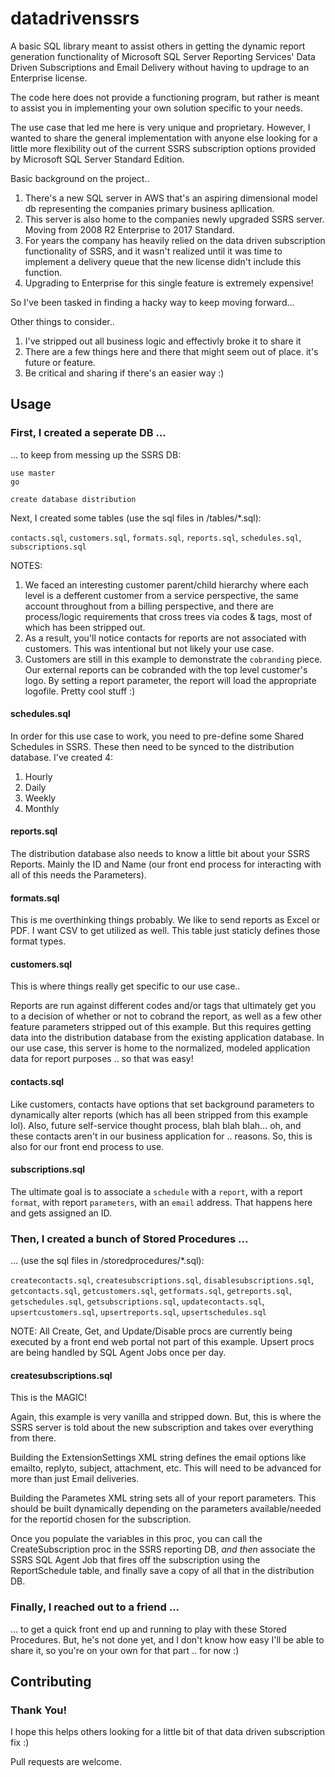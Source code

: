 # datadrivenssrs

A basic SQL library meant to assist others in getting the dynamic report generation functionality of Microsoft SQL Server Reporting Services' Data Driven Subscriptions and Email Delivery without having to updrage to an Enterprise license.

The code here does not provide a functioning program, but rather is meant to assist you in implementing your own solution specific to your needs. 

The use case that led me here is very unique and proprietary. However, I wanted to share the general implementation with anyone else looking for a little more flexibility out of the current SSRS subscription options provided by Microsoft SQL Server Standard Edition. 

Basic background on the project.. 

1. There's a new SQL server in AWS that's an aspiring dimensional model db representing the companies primary business apllication.
2. This server is also home to the companies newly upgraded SSRS server. Moving from 2008 R2 Enterprise to 2017 Standard.
3. For years the company has heavily relied on the data driven subscription functionality of SSRS, and it wasn't realized until it was time to implement a delivery queue that the new license didn't include this function. 
4. Upgrading to Enterprise for this single feature is extremely expensive!

So I've been tasked in finding a hacky way to keep moving forward...

Other things to consider..

1. I've stripped out all business logic and effectivly broke it to share it
2. There are a few things here and there that might seem out of place. it's future or feature. 
3. Be critical and sharing if there's an easier way :)


## Usage

### First, I created a seperate DB ...

... to keep from messing up the SSRS DB:

```
use master
go

create database distribution
```


Next, I created some tables (use the sql files in /tables/*.sql):

`contacts.sql`, `customers.sql`, `formats.sql`, `reports.sql`, `schedules.sql`, `subscriptions.sql`

NOTES:

1. We faced an interesting customer parent/child hierarchy where each level is a defferent customer from a service perspective, the same account throughout from a billing perspective, and there are process/logic requirements that cross trees via codes & tags, most of which has been stripped out.
2. As a result, you'll notice contacts for reports are not associated with customers. This was intentional but not likely your use case.
3. Customers are still in this example to demonstrate the `cobranding` piece. Our external reports can be cobranded with the top level customer's logo. By setting a report parameter, the report will load the appropriate logofile. Pretty cool stuff :)

#### schedules.sql

In order for this use case to work, you need to pre-define some Shared Schedules in SSRS. These then need to be synced to the distribution database. I've created 4:

1. Hourly
2. Daily
3. Weekly
4. Monthly

#### reports.sql

The distribution database also needs to know a little bit about your SSRS Reports. Mainly the ID and Name (our front end process for interacting with all of this needs the Parameters).

#### formats.sql

This is me overthinking things probably. We like to send reports as Excel or PDF. I want CSV to get utilized as well. This table just staticly defines those format types.

#### customers.sql

This is where things really get specific to our use case..

Reports are run against different codes and/or tags that ultimately get you to a decision of whether or not to cobrand the report, as well as a few other feature parameters stripped out of this example. But this requires getting data into the distribution database from the existing application database. In our use case, this server is home to the normalized, modeled application data for report purposes .. so that was easy!

#### contacts.sql

Like customers, contacts have options that set background parameters to dynamically alter reports (which has all been stripped from this example lol). Also, future self-service thought process, blah blah blah... oh, and these contacts aren't in our business application for .. reasons. So, this is also for our front end process to use.

#### subscriptions.sql

The ultimate goal is to associate a `schedule` with a `report`, with a report `format`, with report `parameters`, with an `email` address. That happens here and gets assigned an ID.


### Then, I created a bunch of Stored Procedures ...

... (use the sql files in /storedprocedures/*.sql):

`createcontacts.sql`, `createsubscriptions.sql`, `disablesubscriptions.sql`, `getcontacts.sql`, `getcustomers.sql`, `getformats.sql`, `getreports.sql`, `getschedules.sql`, `getsubscriptions.sql`, `updatecontacts.sql`, `upsertcustomers.sql`, `upsertreports.sql`, `upsertschedules.sql`

NOTE: All Create, Get, and Update/Disable procs are currently being executed by a front end web portal not part of this example. Upsert procs are being handled by SQL Agent Jobs once per day. 

#### createsubscriptions.sql

This is the MAGIC!

Again, this example is very vanilla and stripped down. But, this is where the SSRS server is told about the new subscription and takes over everything from there. 

Building the ExtensionSettings XML string defines the email options like emailto, replyto, subject, attachment, etc. This will need to be advanced for more than just Email deliveries. 

Building the Parametes XML string sets all of your report parameters. This should be built dynamically depending on the parameters available/needed for the reportid chosen for the subscription.

Once you populate the variables in this proc, you can call the CreateSubscription proc in the SSRS reporting DB, _and then_ associate the SSRS SQL Agent Job that fires off the subscription using the ReportSchedule table, and finally save a copy of all that in the distribution DB. 


### Finally, I reached out to a friend ...

... to get a quick front end up and running to play with these Stored Procedures. But, he's not done yet, and I don't know how easy I'll be able to share it, so you're on your own for that part .. for now :)


## Contributing

### Thank You!

I hope this helps others looking for a little bit of that data driven subscription fix :)

Pull requests are welcome.